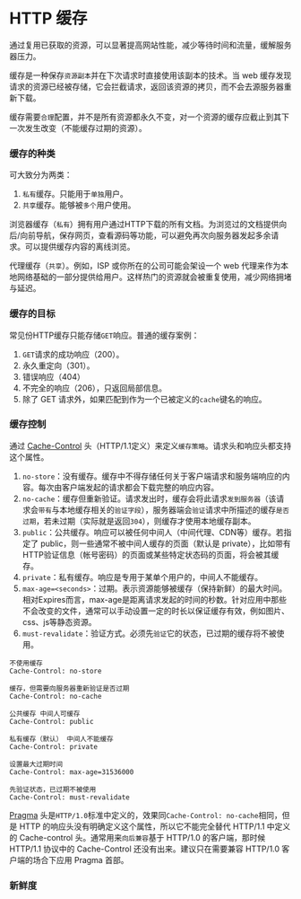 # HTTP 缓存

通过复用已获取的资源，可以显著提高网站性能，减少等待时间和流量，缓解服务器压力。

缓存是一种保存`资源副本`并在下次请求时直接使用该副本的技术。当 web 缓存发现请求的资源已经被存储，它会拦截请求，返回该资源的拷贝，而不会去源服务器重新下载。

缓存需要`合理`配置，并不是所有资源都永久不变，对一个资源的缓存应截止到其下一次发生改变（不能缓存过期的资源）。

### 缓存的种类

可大致分为两类：

1. `私有`缓存。只能用于`单独`用户。
2. `共享`缓存。能够被`多个`用户使用。

浏览器缓存（`私有`）拥有用户通过HTTP下载的所有文档。为浏览过的文档提供向后/向前导航，保存网页，查看源码等功能，可以避免再次向服务器发起多余请求。可以提供缓存内容的离线浏览。

代理缓存（`共享`）。例如，ISP 或你所在的公司可能会架设一个 web 代理来作为本地网络基础的一部分提供给用户。这样热门的资源就会被重复使用，减少网络拥堵与延迟。

### 缓存的目标

常见份HTTP缓存只能存储`GET`响应。普通的缓存案例：

1. `GET`请求的成功响应（200）。
2. 永久重定向（301）。
3. 错误响应（404）
4. 不完全的响应（206），只返回局部信息。
5. 除了 GET 请求外，如果匹配到作为一个已被定义的`cache`键名的响应。

### 缓存控制

通过 [Cache-Control](https://developer.mozilla.org/zh-CN/docs/Web/HTTP/Headers/Cache-Control) 头（HTTP/1.1定义）来定义`缓存策略`。请求头和响应头都支持这个属性。

1. `no-store`：没有缓存。缓存中不得存储任何关于客户端请求和服务端响应的内容。每次由客户端发起的请求都会下载完整的响应内容。
2. `no-cache`：缓存但重新验证。请求发出时，缓存会将此请求`发到服务器`（该请求会`带有`与本地缓存相关的`验证字段`），服务器端会`验证`请求中所描述的缓存`是否过期`，若未过期（实际就是返回`304`），则缓存才使用本地缓存副本。
3. `public`：公共缓存。响应可以被任何中间人（中间代理、CDN等）缓存。若指定了 public，则一些通常不被中间人缓存的页面（默认是 private），比如带有HTTP验证信息（帐号密码）的页面或某些特定状态码的页面，将会被其缓存。
4. `private`：私有缓存。响应是专用于某单个用户的，中间人不能缓存。
5. `max-age=<seconds>`：过期。表示资源能够被缓存（保持新鲜）的最大时间。相对Expires而言，max-age是距离请求发起的时间的秒数。针对应用中那些不会改变的文件，通常可以手动设置一定的时长以保证缓存有效，例如图片、css、js等静态资源。
6. `must-revalidate`：验证方式。必须先`验证`它的状态，已过期的缓存将不被使用。

```
不使用缓存
Cache-Control: no-store

缓存，但需要向服务器重新验证是否过期
Cache-Control: no-cache

公共缓存 中间人可缓存
Cache-Control: public

私有缓存（默认） 中间人不能缓存
Cache-Control: private

设置最大过期时间
Cache-Control: max-age=31536000

先验证状态，已过期不被使用
Cache-Control: must-revalidate
```

[Pragma](https://developer.mozilla.org/zh-CN/docs/Web/HTTP/Headers/Pragma) 头是`HTTP/1.0`标准中定义的，效果同`Cache-Control: no-cache`相同，但是 HTTP 的响应头没有明确定义这个属性，所以它不能完全替代 HTTP/1.1 中定义的 Cache-control 头。通常用来`向后兼容`基于 HTTP/1.0 的客户端，那时候 HTTP/1.1 协议中的 Cache-Control 还没有出来。建议只在需要兼容 HTTP/1.0 客户端的场合下应用 Pragma 首部。

### 新鲜度

